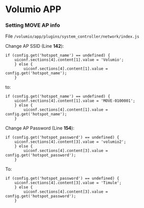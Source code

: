 # Volumio APP

### Setting MOVE AP info

File ```/volumio/app/plugins/system_controller/network/index.js```

Change AP SSID (Line **142**): 

```
if (config.get('hotspot_name') == undefined) {
	uiconf.sections[4].content[1].value = 'Volumio';
	} else {
		uiconf.sections[4].content[1].value = config.get('hotspot_name');
	}
```

to: 

```
if (config.get('hotspot_name') == undefined) {
	uiconf.sections[4].content[1].value = 'MOVE-0100001';
	} else {
		uiconf.sections[4].content[1].value = config.get('hotspot_name');
	}
```

Change AP Password (Line **154**):
```
if (config.get('hotspot_password') == undefined) {
	uiconf.sections[4].content[3].value = 'volumio2';
	} else {
		uiconf.sections[4].content[3].value = config.get('hotspot_password');
	}
```

To:

```
if (config.get('hotspot_password') == undefined) {
	uiconf.sections[4].content[3].value = 'Timule';
	} else {
		uiconf.sections[4].content[3].value = config.get('hotspot_password');
	}
```


